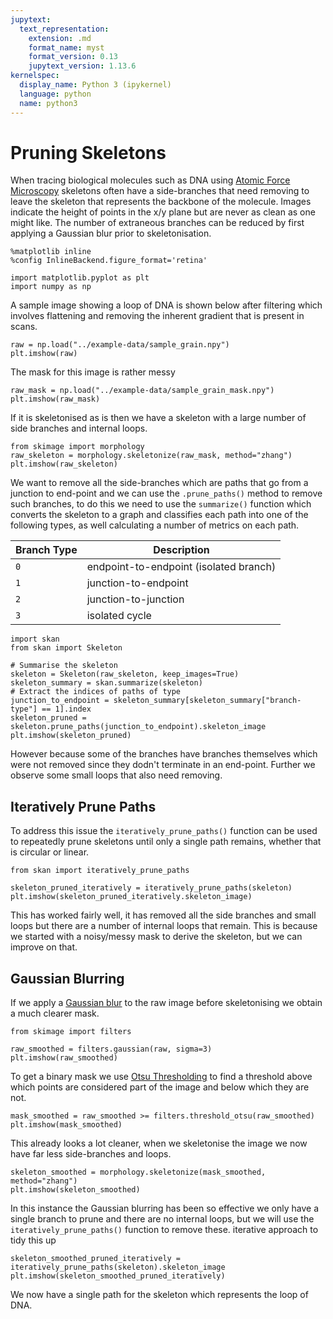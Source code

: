 ```yaml
---
jupytext:
  text_representation:
    extension: .md
    format_name: myst
    format_version: 0.13
    jupytext_version: 1.13.6
kernelspec:
  display_name: Python 3 (ipykernel)
  language: python
  name: python3
---
```


# Pruning Skeletons

When tracing biological molecules such as DNA using [Atomic Force
Microscopy](https://en.wikipedia.org/wiki/Atomic_force_microscopy) skeletons often have a side-branches that need
removing to leave the skeleton that represents the backbone of the molecule. Images indicate the height of points in the
x/y plane but are never as clean as one might like. The number of extraneous branches can be reduced by first applying a
Gaussian blur prior to skeletonisation.


```{code-cell} ipython3
%matplotlib inline
%config InlineBackend.figure_format='retina'

import matplotlib.pyplot as plt
import numpy as np
```

A sample image showing a loop of DNA is shown below after filtering which involves flattening and removing the inherent
gradient that is present in scans.

```{code-cell} ipython3
raw = np.load("../example-data/sample_grain.npy")
plt.imshow(raw)
```

The mask for this image is rather messy

```{code-cell} ipython3
raw_mask = np.load("../example-data/sample_grain_mask.npy")
plt.imshow(raw_mask)
```

If it is skeletonised as is then we have a skeleton with a large number of side branches and internal loops.

```{code-cell} ipython3
from skimage import morphology
raw_skeleton = morphology.skeletonize(raw_mask, method="zhang")
plt.imshow(raw_skeleton)
```

We want to remove all the side-branches which are paths that go from a junction to end-point and we can use the
`.prune_paths()` method to remove such branches, to do this we need to use the `summarize()` function which converts the
skeleton to a graph and classifies each path into one of the following types, as well calculating a number of metrics on
each path.

| Branch Type | Description                            |
|-------------|----------------------------------------|
| `0`         | endpoint-to-endpoint (isolated branch) |
| `1`         | junction-to-endpoint                   |
| `2`         | junction-to-junction                   |
| `3`         | isolated cycle                         |

```{code-cell} ipython3
import skan
from skan import Skeleton

# Summarise the skeleton
skeleton = Skeleton(raw_skeleton, keep_images=True)
skeleton_summary = skan.summarize(skeleton)
# Extract the indices of paths of type
junction_to_endpoint = skeleton_summary[skeleton_summary["branch-type"] == 1].index
skeleton_pruned = skeleton.prune_paths(junction_to_endpoint).skeleton_image
plt.imshow(skeleton_pruned)
```

However because some of the branches have branches themselves which were not removed since they dodn't terminate in an
end-point. Further we observe some small loops that also need removing.

## Iteratively Prune Paths

To address this issue the `iteratively_prune_paths()` function can be used to repeatedly prune skeletons until only a
single path remains, whether that is circular or linear.

```{code-cell} ipython3
from skan import iteratively_prune_paths

skeleton_pruned_iteratively = iteratively_prune_paths(skeleton)
plt.imshow(skeleton_pruned_iteratively.skeleton_image)
```

This has worked fairly well, it has removed all the side branches and small loops but there are a number of internal
loops that remain. This is because we started with a noisy/messy mask to derive the skeleton, but we can improve on
that.

## Gaussian Blurring

If we apply a [Gaussian blur](https://en.wikipedia.org/wiki/Gaussian_blur) to the raw image before skeletonising we
obtain a much clearer mask.


```{code-cell} ipython3
from skimage import filters

raw_smoothed = filters.gaussian(raw, sigma=3)
plt.imshow(raw_smoothed)
```

To get a binary mask we use [Otsu Thresholding](https://en.wikipedia.org/wiki/Otsu%27s_method) to find a threshold above
which points are considered part of the image and below which they are not.

```{code-cell} ipython3
mask_smoothed = raw_smoothed >= filters.threshold_otsu(raw_smoothed)
plt.imshow(mask_smoothed)
```

This already looks a lot cleaner, when we skeletonise the image we now have far less side-branches and loops.

```{code-cell} ipython3
skeleton_smoothed = morphology.skeletonize(mask_smoothed, method="zhang")
plt.imshow(skeleton_smoothed)
```

In this instance the Gaussian blurring has been so effective we only have a single branch to prune and there are no
internal loops, but we will use the `iteratively_prune_paths()` function to remove these.
iterative approach to tidy this up

```{code-cell} ipython3
skeleton_smoothed_pruned_iteratively = iteratively_prune_paths(skeleton).skeleton_image
plt.imshow(skeleton_smoothed_pruned_iteratively)
```

We now have a single path for the skeleton which represents the loop of DNA.
